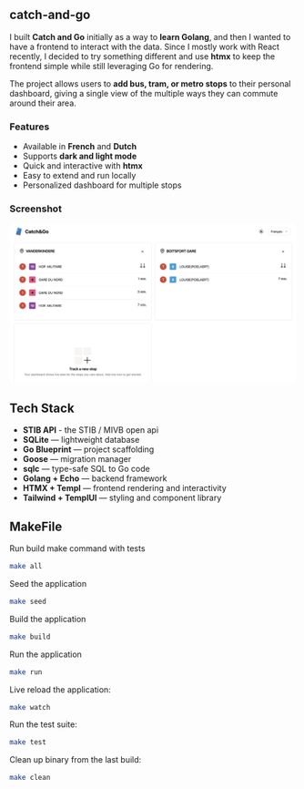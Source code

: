 ## catch-and-go

I built **Catch and Go** initially as a way to **learn Golang**, and then I wanted to have a frontend to interact with the data. Since I mostly work with React recently, I decided to try something different and use **htmx** to keep the frontend simple while still leveraging Go for rendering.  

The project allows users to **add bus, tram, or metro stops** to their personal dashboard, giving a single view of the multiple ways they can commute around their area.

### Features

- Available in **French** and **Dutch**
- Supports **dark and light mode**
- Quick and interactive with **htmx**
- Easy to extend and run locally
- Personalized dashboard for multiple stops

### Screenshot

![Dashboard screenshot](./docs/screenshot.png)

## Tech Stack

- **STIB API** - the STIB / MIVB open api
- **SQLite** — lightweight database
- **Go Blueprint** — project scaffolding
- **Goose** — migration manager
- **sqlc** — type-safe SQL to Go code
- **Golang + Echo** — backend framework
- **HTMX + Templ** — frontend rendering and interactivity
- **Tailwind + TemplUI** — styling and component library

## MakeFile

Run build make command with tests
```bash
make all
```

Seed the application
```bash
make seed
```

Build the application
```bash
make build
```

Run the application
```bash
make run
```

Live reload the application:
```bash
make watch
```

Run the test suite:
```bash
make test
```

Clean up binary from the last build:
```bash
make clean
```
